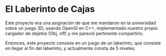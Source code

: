 El Laberinto de Cajas
======================
Este proyecto era una asignación de que me mandaron en la universidad sobre un juego 3D, 
usando OpenGl en C++, implementado nuestro propio cargador de objetos (Obj, off) y me pareció 
pertinente compartirlo.

Entonces, este proyecto consiste en un juego de un laberinto, que consiste en llegar al fin
del laberinto, y actualmente consta de 5 niveles.